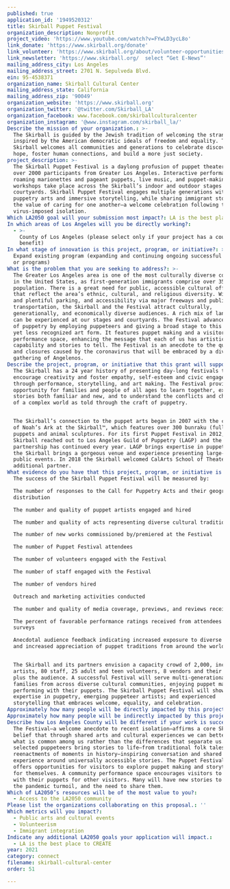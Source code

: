 ```yaml
---
published: true
application_id: '1949520312'
title: Skirball Puppet Festival
organization_description: Nonprofit
project_video: 'https://www.youtube.com/watch?v=FYwLD3ycL8o'
link_donate: 'https://www.skirball.org/donate'
link_volunteer: 'https://www.skirball.org/about/volunteer-opportunities'
link_newsletter: 'https://www.skirball.org/  select “Get E-News”'
mailing_address_city: Los Angeles
mailing_address_street: 2701 N. Sepulveda Blvd.
ein: 95-4538371
organization_name: Skirball Cultural Center
mailing_address_state: California
mailing_address_zip: '90049'
organization_website: 'https://www.skirball.org'
organization_twitter: '@twitter.com/Skirball_LA'
organization_facebook: www.facebook.com/skirballculturalcenter
organization_instagram: '@www.instagram.com/skirball_la/'
Describe the mission of your organization.: >-
  The Skirball is guided by the Jewish tradition of welcoming the stranger and
  inspired by the American democratic ideals of freedom and equality. The
  Skirball welcomes all communities and generations to celebrate discovery and
  hope, foster human connections, and build a more just society. 
project_description: >-
  The Skirball Puppet Festival is a daylong profusion of puppet theater serving
  over 2000 participants from Greater Los Angeles. Interactive performances,
  roaming marionettes and pageant puppets, live music, and puppet-making
  workshops take place across the Skirball’s indoor and outdoor stages and
  courtyards. Skirball Puppet Festival engages multiple generations with
  puppetry arts and immersive storytelling, while sharing immigrant stories and
  the value of caring for one another—a welcome celebration following the
  virus-imposed isolation. 
Which LA2050 goal will your submission most impact?: LA is the best place to CONNECT
In which areas of Los Angeles will you be directly working?:
  - >-
    County of Los Angeles (please select only if your project has a countywide
    benefit)
In what stage of innovation is this project, program, or initiative?: >-
  Expand existing program (expanding and continuing ongoing successful projects
  or programs)
What is the problem that you are seeking to address?: >-
  The Greater Los Angeles area is one of the most culturally diverse communities
  in the United States, as first-generation immigrants comprise over 35% of our
  population. There is a great need for public, accessible cultural offerings
  that reflect the area’s ethnic, cultural, and religious diversity. With free
  and plentiful parking, and accessibility via major freeways and public
  transportation, the Skirball and the Festival attract culturally,
  generationally, and economically diverse audiences. A rich mix of languages
  can be experienced at our stages and courtyards. The Festival advances the art
  of puppetry by employing puppeteers and giving a broad stage to this beloved
  yet less recognized art form. It features puppet making and a visitor
  performance space, enhancing the message that each of us has artistic
  capability and stories to tell. The Festival is an anecdote to the quarantines
  and closures caused by the coronavirus that will be embraced by a diverse
  gathering of Angelenos. 
Describe the project, program, or initiative that this grant will support to address the problem identified.: >
  The Skirball has a 24 year history of presenting day-long festivals that
  encourage creativity and foster empathy, self-esteem and civic engagement
  through performance, storytelling, and art making. The Festival provides an
  opportunity for families and people of all ages to learn together, experience
  stories both familiar and new, and to understand the conflicts and challenges
  of a complex world as told through the craft of puppetry. 


  The Skirball’s connection to the puppet arts began in 2007 with the creation
  of Noah’s Ark at the Skirball™, which features over 300 bunraku (full-body)
  puppets and animal sculptures. For its first Puppet Festival in 2012, the
  Skirball reached out to Los Angeles Guild of Puppetry (LAGP) and the
  partnership has continued every year. LAGP brings expertise in puppet arts and
  the Skirball brings a gorgeous venue and experience presenting large-scale
  public events. In 2018 the Skirball welcomed CalArts School of Theater as an
  additional partner. 
What evidence do you have that this project, program, or initiative is or will be successful, and how will you define and measure success?: >
  The success of the Skirball Puppet Festival will be measured by:

  The number of responses to the Call for Puppetry Acts and their geographic
  distribution

  The number and quality of puppet artists engaged and hired

  The number and quality of acts representing diverse cultural traditions

  The number of new works commissioned by/premiered at the Festival

  The number of Puppet Festival attendees

  The number of volunteers engaged with the Festival

  The number of staff engaged with the Festival

  The number of vendors hired

  Outreach and marketing activities conducted

  The number and quality of media coverage, previews, and reviews received

  The percent of favorable performance ratings received from attendees via
  surveys

  Anecdotal audience feedback indicating increased exposure to diverse cultures
  and increased appreciation of puppet traditions from around the world.


  The Skirball and its partners envision a capacity crowd of 2,000, including 50
  artists, 80 staff, 25 adult and teen volunteers, 8 vendors and their staff,
  plus the audience. A successful Festival will serve multi-generational
  families from across diverse cultural communities, enjoying puppet making and
  performing with their puppets. The Skirball Puppet Festival will showcase
  expertise in puppetry, emerging puppeteer artists; and experienced
  storytelling that embraces welcome, equality, and celebration. 
Approximately how many people will be directly impacted by this project, program, or initiative?: '2000'
Approximately how many people will be indirectly impacted by this project, program, or initiative?: '500'
Describe how Los Angeles County will be different if your work is successful.: >-
  The Festival—a welcome anecdote to recent isolation—affirms a core Skirball
  belief that through shared arts and cultural experiences we can better see
  what is common among us rather than the differences that separate us. The
  selected puppeteers bring stories to life—from traditional folk tales to
  reenactments of moments in history—inspiring conversation and shared
  experience around universally accessible stories. The Puppet Festival also
  offers opportunities for visitors to explore puppet making and storytelling
  for themselves. A community performance space encourages visitors to “perform”
  with their puppets for other visitors. Many will have new stories to tell from
  the pandemic turmoil, and the need to share them. 
Which of LA2050’s resources will be of the most value to you?:
  - Access to the LA2050 community
Please list the organizations collaborating on this proposal.: ''
Which metrics will you impact?:
  - Public arts and cultural events
  - Volunteerism
  - Immigrant integration
Indicate any additional LA2050 goals your application will impact.:
  - LA is the best place to CREATE
year: 2021
category: connect
filename: skirball-cultural-center
order: 51

---
```

